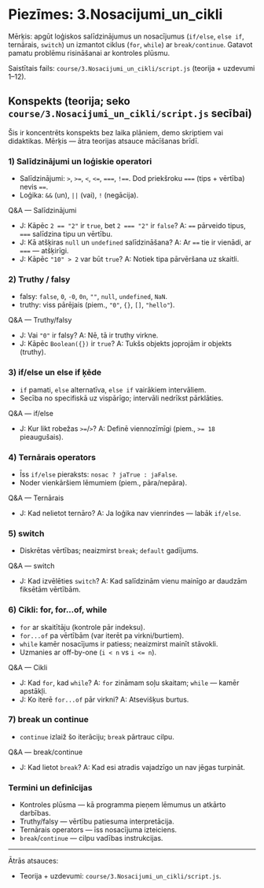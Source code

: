 # Piezīmes: 3.Nosacijumi_un_cikli

Mērķis: apgūt loģiskos salīdzinājumus un nosacījumus (`if/else`, `else if`, ternārais, `switch`) un izmantot ciklus (`for`, `while`) ar `break/continue`. Gatavot pamatu problēmu risināšanai ar kontroles plūsmu.

Saistītais fails: `course/3.Nosacijumi_un_cikli/script.js` (teorija + uzdevumi 1–12).

## Konspekts (teorija; seko `course/3.Nosacijumi_un_cikli/script.js` secībai)

Šis ir koncentrēts konspekts bez laika plāniem, demo skriptiem vai didaktikas. Mērķis — ātra teorijas atsauce mācīšanas brīdī.

### 1) Salīdzinājumi un loģiskie operatori
- Salīdzinājumi: `>`, `>=`, `<`, `<=`, `===`, `!==`. Dod priekšroku `===` (tips + vērtība) nevis `==`.
- Loģika: `&&` (un), `||` (vai), `!` (negācija).

Q&A — Salīdzinājumi
- J: Kāpēc `2 == "2"` ir `true`, bet `2 === "2"` ir `false`? A: `==` pārveido tipus, `===` salīdzina tipu un vērtību.
- J: Kā atšķiras `null` un `undefined` salīdzināšana? A: Ar `==` tie ir vienādi, ar `===` — atšķirīgi.
- J: Kāpēc `"10" > 2` var būt `true`? A: Notiek tipa pārvēršana uz skaitli.

### 2) Truthy / falsy
- falsy: `false`, `0`, `-0`, `0n`, `""`, `null`, `undefined`, `NaN`.
- truthy: viss pārējais (piem., `"0"`, `{}`, `[]`, `"hello"`).

Q&A — Truthy/falsy
- J: Vai `"0"` ir falsy? A: Nē, tā ir truthy virkne.
- J: Kāpēc `Boolean({})` ir `true`? A: Tukšs objekts joprojām ir objekts (truthy).

### 3) if/else un else if ķēde
- `if` pamati, `else` alternatīva, `else if` vairākiem intervāliem.
- Secība no specifiskā uz vispārīgo; intervāli nedrīkst pārklāties.

Q&A — if/else
- J: Kur likt robežas `>=`/`>`? A: Definē viennozīmīgi (piem., `>= 18` pieaugušais).

### 4) Ternārais operators
- Īss `if/else` pieraksts: `nosac ? jaTrue : jaFalse`.
- Noder vienkāršiem lēmumiem (piem., pāra/nepāra).

Q&A — Ternārais
- J: Kad nelietot ternāro? A: Ja loģika nav vienrindes — labāk `if/else`.

### 5) switch
- Diskrētas vērtības; neaizmirst `break`; `default` gadījums.

Q&A — switch
- J: Kad izvēlēties `switch`? A: Kad salīdzinām vienu mainīgo ar daudzām fiksētām vērtībām.

### 6) Cikli: for, for...of, while
- `for` ar skaitītāju (kontrole pār indeksu).
- `for...of` pa vērtībām (var iterēt pa virkni/burtiem).
- `while` kamēr nosacījums ir patiess; neaizmirst mainīt stāvokli.
- Uzmanies ar off-by-one (`i < n` vs `i <= n`).

Q&A — Cikli
- J: Kad `for`, kad `while`? A: `for` zināmam soļu skaitam; `while` — kamēr apstākļi.
- J: Ko iterē `for...of` pār virkni? A: Atsevišķus burtus.

### 7) break un continue
- `continue` izlaiž šo iterāciju; `break` pārtrauc cilpu.

Q&A — break/continue
- J: Kad lietot `break`? A: Kad esi atradis vajadzīgo un nav jēgas turpināt.

### Termini un definīcijas
- Kontroles plūsma — kā programma pieņem lēmumus un atkārto darbības.
- Truthy/falsy — vērtību patiesuma interpretācija.
- Ternārais operators — īss nosacījuma izteiciens.
- `break`/`continue` — cilpu vadības instrukcijas.

---
Ātrās atsauces:
- Teorija + uzdevumi: `course/3.Nosacijumi_un_cikli/script.js`.
